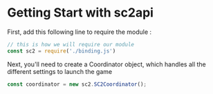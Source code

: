 # Getting Start with sc2api

First, add this following line to require the module :

```js
// this is how we will require our module
const sc2 = require('./binding.js')
```

Next, you'll need to create a Coordinator object, which handles all the different settings to launch the game

```js
const coordinator = new sc2.SC2Coordinator();
```
